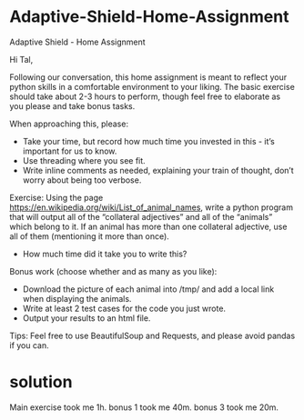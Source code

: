 # Adaptive-Shield-Home-Assignment
Adaptive Shield - Home Assignment

Hi Tal,

Following our conversation, this home assignment is meant to reflect your python skills in a comfortable environment to your liking. The basic exercise should take about 2-3 hours to perform, though feel free to elaborate as you please and take bonus tasks.

When approaching this, please:
- Take your time, but record how much time you invested in this - it’s important for us to know.
- Use threading where you see fit.
- Write inline comments as needed, explaining your train of thought, don’t worry about being too verbose.

Exercise:
Using the page https://en.wikipedia.org/wiki/List_of_animal_names, write a python program that will output all of the “collateral adjectives” and all of the “animals” which belong to it. If an animal has more than one collateral adjective, use all of them (mentioning it more than once).
- How much time did it take you to write this?

Bonus work (choose whether and as many as you like):
- Download the picture of each animal into /tmp/ and add a local link when displaying the animals.
- Write at least 2 test cases for the code you just wrote.
- Output your results to an html file.

Tips: Feel free to use BeautifulSoup and Requests, and please avoid pandas if you can.

# solution

Main exercise took me 1h.
bonus 1 took me 40m.
bonus 3 took me 20m.
